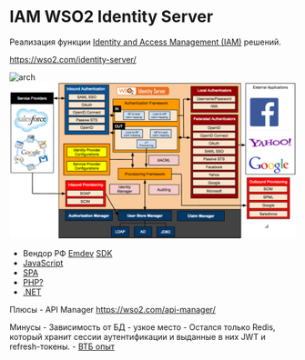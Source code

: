 # IAM WSO2 Identity Server

Реализация функции [Identity and Access Management (IAM)](../../arch/iam.md) решений.

https://wso2.com/identity-server/

![arch](https://is.docs.wso2.com/en/6.0.0/assets/img/guides/iam-functionality.png)
![arch](../../img/wso2is-architecture.png)

- Вендор РФ [Emdev](https://www.emdev.ru/wso2/wso2is)
[SDK](https://is.docs.wso2.com/en/latest/sdks/sdk-overview/)
- [JavaScript](https://is.docs.wso2.com/en/6.0.0/sdks/start-integrating-apps/integrate-a-js-app)
- [SPA](https://github.com/asgardeo/asgardeo-auth-spa-sdk)
- [PHP?]()
- [.NET](https://github.com/asgardeo/asgardeo-dotnet-oidc-sdk)

Плюсы
	- API Manager https://wso2.com/api-manager/

Минусы
	- Зависимость от БД - узкое место
		- Остался только Redis, который хранит сессии аутентификации и выданные в них JWT и refresh-токены. 
		- [ВТБ опыт](https://habr.com/ru/company/vtb/blog/559774/)
